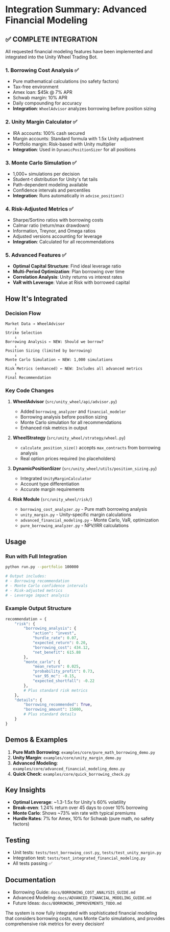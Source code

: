 # Integration Summary: Advanced Financial Modeling

## ✅ COMPLETE INTEGRATION

All requested financial modeling features have been implemented and integrated into the Unity Wheel Trading Bot.

### 1. **Borrowing Cost Analysis** ✅
- Pure mathematical calculations (no safety factors)
- Tax-free environment
- Amex loan: $45k @ 7% APR
- Schwab margin: 10% APR
- Daily compounding for accuracy
- **Integration**: `WheelAdvisor` analyzes borrowing before position sizing

### 2. **Unity Margin Calculator** ✅
- IRA accounts: 100% cash secured
- Margin accounts: Standard formula with 1.5x Unity adjustment
- Portfolio margin: Risk-based with Unity multiplier
- **Integration**: Used in `DynamicPositionSizer` for all positions

### 3. **Monte Carlo Simulation** ✅
- 1,000+ simulations per decision
- Student-t distribution for Unity's fat tails
- Path-dependent modeling available
- Confidence intervals and percentiles
- **Integration**: Runs automatically in `advise_position()`

### 4. **Risk-Adjusted Metrics** ✅
- Sharpe/Sortino ratios with borrowing costs
- Calmar ratio (return/max drawdown)
- Information, Treynor, and Omega ratios
- Adjusted versions accounting for leverage
- **Integration**: Calculated for all recommendations

### 5. **Advanced Features** ✅
- **Optimal Capital Structure**: Find ideal leverage ratio
- **Multi-Period Optimization**: Plan borrowing over time
- **Correlation Analysis**: Unity returns vs interest rates
- **VaR with Leverage**: Value at Risk with borrowed capital

## How It's Integrated

### Decision Flow
```
Market Data → WheelAdvisor
    ↓
Strike Selection
    ↓
Borrowing Analysis ← NEW: Should we borrow?
    ↓
Position Sizing (limited by borrowing)
    ↓
Monte Carlo Simulation ← NEW: 1,000 simulations
    ↓
Risk Metrics (enhanced) ← NEW: Includes all advanced metrics
    ↓
Final Recommendation
```

### Key Code Changes

1. **WheelAdvisor** (`src/unity_wheel/api/advisor.py`)
   - Added `borrowing_analyzer` and `financial_modeler`
   - Borrowing analysis before position sizing
   - Monte Carlo simulation for all recommendations
   - Enhanced risk metrics in output

2. **WheelStrategy** (`src/unity_wheel/strategy/wheel.py`)
   - `calculate_position_size()` accepts `max_contracts` from borrowing analysis
   - Real option prices required (no placeholders)

3. **DynamicPositionSizer** (`src/unity_wheel/utils/position_sizing.py`)
   - Integrated `UnityMarginCalculator`
   - Account type differentiation
   - Accurate margin requirements

4. **Risk Module** (`src/unity_wheel/risk/`)
   - `borrowing_cost_analyzer.py` - Pure math borrowing analysis
   - `unity_margin.py` - Unity-specific margin calculations
   - `advanced_financial_modeling.py` - Monte Carlo, VaR, optimization
   - `pure_borrowing_analyzer.py` - NPV/IRR calculations

## Usage

### Run with Full Integration
```bash
python run.py --portfolio 100000

# Output includes:
# - Borrowing recommendation
# - Monte Carlo confidence intervals
# - Risk-adjusted metrics
# - Leverage impact analysis
```

### Example Output Structure
```python
recommendation = {
    "risk": {
        "borrowing_analysis": {
            "action": "invest",
            "hurdle_rate": 0.07,
            "expected_return": 0.20,
            "borrowing_cost": 434.12,
            "net_benefit": 615.88
        },
        "monte_carlo": {
            "mean_return": 0.025,
            "probability_profit": 0.73,
            "var_95_mc": -0.15,
            "expected_shortfall": -0.22
        },
        # Plus standard risk metrics
    },
    "details": {
        "borrowing_recommended": True,
        "borrowing_amount": 15000,
        # Plus standard details
    }
}
```

## Demos & Examples

1. **Pure Math Borrowing**: `examples/core/pure_math_borrowing_demo.py`
2. **Unity Margin**: `examples/core/unity_margin_demo.py`
3. **Advanced Modeling**: `examples/core/advanced_financial_modeling_demo.py`
4. **Quick Check**: `examples/core/quick_borrowing_check.py`

## Key Insights

- **Optimal Leverage**: ~1.3-1.5x for Unity's 60% volatility
- **Break-even**: 1.24% return over 45 days to cover 10% borrowing
- **Monte Carlo**: Shows ~73% win rate with typical premiums
- **Hurdle Rates**: 7% for Amex, 10% for Schwab (pure math, no safety factors)

## Testing

- Unit tests: `tests/test_borrowing_cost.py`, `tests/test_unity_margin.py`
- Integration test: `tests/test_integrated_financial_modeling.py`
- All tests passing ✅

## Documentation

- Borrowing Guide: `docs/BORROWING_COST_ANALYSIS_GUIDE.md`
- Advanced Modeling: `docs/ADVANCED_FINANCIAL_MODELING_GUIDE.md`
- Future Ideas: `docs/BORROWING_IMPROVEMENTS_TODO.md`

The system is now fully integrated with sophisticated financial modeling that considers borrowing costs, runs Monte Carlo simulations, and provides comprehensive risk metrics for every decision!
